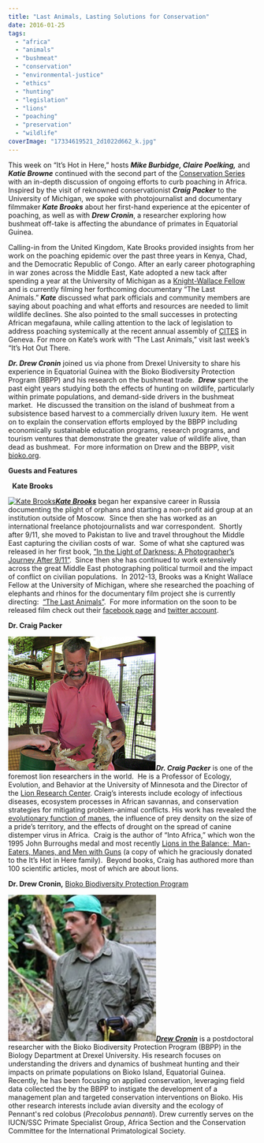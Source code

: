 ```yaml
---
title: "Last Animals, Lasting Solutions for Conservation"
date: 2016-01-25
tags: 
  - "africa"
  - "animals"
  - "bushmeat"
  - "conservation"
  - "environmental-justice"
  - "ethics"
  - "hunting"
  - "legislation"
  - "lions"
  - "poaching"
  - "preservation"
  - "wildlife"
coverImage: "17334619521_2d1022d662_k.jpg"
---
```


This week on “It’s Hot in Here,” hosts **_Mike Burbidge, Claire Poelking,_** and **_Katie Browne_** continued with the second part of the [Conservation Series](http://www.hotinhere.us/podcast/militarization-of-conservation-narratives-of-poaching/) with an in-depth discussion of ongoing efforts to curb poaching in Africa. Inspired by the visit of reknowned conservationist **_Craig Packer_** to the University of Michigan, we spoke with photojournalist and documentary filmmaker **_Kate Brooks_** about her first-hand experience at the epicenter of poaching, as well as with **_Drew Cronin_**, a researcher exploring how bushmeat off-take is affecting the abundance of primates in Equatorial Guinea.<!--more-->

Calling-in from the United Kingdom, Kate Brooks provided insights from her work on the poaching epidemic over the past three years in Kenya, Chad, and the Democratic Republic of Congo. After an early career photographing in war zones across the Middle East, Kate adopted a new tack after spending a year at the University of Michigan as a [Knight-Wallace Fellow](http://www.mjfellows.org/index.html) and is currently filming her forthcoming documentary “The Last Animals.” **_Kate_** discussed what park officials and community members are saying about poaching and what efforts and resources are needed to limit wildlife declines. She also pointed to the small successes in protecting African megafauna, while calling attention to the lack of legislation to address poaching systemically at the recent annual assembly of [CITES](https://www.cites.org/) in Geneva. For more on Kate’s work with “The Last Animals,” visit last week’s “It’s Hot Out There.

**_Dr. Drew Cronin_** joined us via phone from Drexel University to share his experience in Equatorial Guinea with the Bioko Biodiversity Protection Program (BBPP) and his research on the bushmeat trade.  **_Drew_** spent the past eight years studying both the effects of hunting on wildlife, particularly within primate populations, and demand-side drivers in the bushmeat market.  He discussed the transition on the island of bushmeat from a subsistence based harvest to a commercially driven luxury item.  He went on to explain the conservation efforts employed by the BBPP including economically sustainable education programs, research programs, and tourism ventures that demonstrate the greater value of wildlife alive, than dead as bushmeat.  For more information on Drew and the BBPP, visit [bioko.org](http://bioko.org/).

**Guests and Features**

  **Kate Brooks**

[![Kate Brooks](images/KateBrooks05-2.jpg)**_Kate Brooks_**](http://katebrooks.com/) began her expansive career in Russia documenting the plight of orphans and starting a non-profit aid group at an institution outside of Moscow.  Since then she has worked as an international freelance photojournalists and war correspondent.  Shortly after 9/11, she moved to Pakistan to live and travel throughout the Middle East capturing the civilian costs of war.  Some of what she captured was released in her first book, [“In the Light of Darkness: A Photographer’s Journey After 9/11”](http://www.amazon.com/Light-Darkness-Photographers-Journey-After/dp/9053307583).  Since then she has continued to work extensively across the great Middle East photographing political turmoil and the impact of conflict on civilian populations.  In 2012-13, Brooks was a Knight Wallace Fellow at the University of Michigan, where she researched the poaching of elephants and rhinos for the documentary film project she is currently directing:  [“The Last Animals”](http://www.thelastanimals.com).  For more information on the soon to be released film check out their [facebook page](https://www.facebook.com/TheLastAnimals/) and [twitter account](https://twitter.com/thelastanimals).    

**Dr. Craig Packer**

**_[![Screen Shot 2016-01-24 at 7.46.18 PM](images/Screen-Shot-2016-01-24-at-7.46.18-PM-300x272.png)](http://www.hotinhere.us/wp-content/uploads/2016/01/Screen-Shot-2016-01-24-at-7.46.18-PM.png)Dr. Craig Packer_** is one of the foremost lion researchers in the world.  He is a Professor of Ecology, Evolution, and Behavior at the University of Minnesota and the Director of the [Lion Research Center](http://cbs.umn.edu/research/labs/lionresearch). Craig’s interests include ecology of infectious diseases, ecosystem processes in African savannas, and conservation strategies for mitigating problem-animal conflicts. His work has revealed the [evolutionary function of manes](http://cbs.umn.edu/research/labs/lionresearch/research/mane-research), the influence of prey density on the size of a pride’s territory, and the effects of drought on the spread of canine distemper virus in Africa.  Craig is the author of “Into Africa,” which won the 1995 John Burroughs medal and most recently [Lions in the Balance:  Man-Eaters, Manes, and Men with Guns](http://www.press.uchicago.edu/ucp/books/book/chicago/L/bo17372975.html) (a copy of which he graciously donated to the It’s Hot in Here family).  Beyond books, Craig has authored more than 100 scientific articles, most of which are about lions.

**Dr. Drew Cronin,** [Bioko Biodiversity Protection Program](http://bioko.org/about/)

**_[![Screen Shot 2016-01-24 at 7.45.08 PM](images/Screen-Shot-2016-01-24-at-7.45.08-PM-300x297.png)](http://www.hotinhere.us/wp-content/uploads/2016/01/Screen-Shot-2016-01-24-at-7.45.08-PM.png)[Drew Cronin](http://www.drewtcronin.com/)_** is a postdoctoral researcher with the Bioko Biodiversity Protection Program (BBPP) in the Biology Department at Drexel University. His research focuses on understanding the drivers and dynamics of bushmeat hunting and their impacts on primate populations on Bioko Island, Equatorial Guinea. Recently, he has been focusing on applied conservation, leveraging field data collected the by the BBPP to instigate the development of a management plan and targeted conservation interventions on Bioko. His other research interests include avian diversity and the ecology of Pennant's red colobus (_Precolobus pennanti_). Drew currently serves on the IUCN/SSC Primate Specialist Group, Africa Section and the Conservation Committee for the International Primatological Society.
